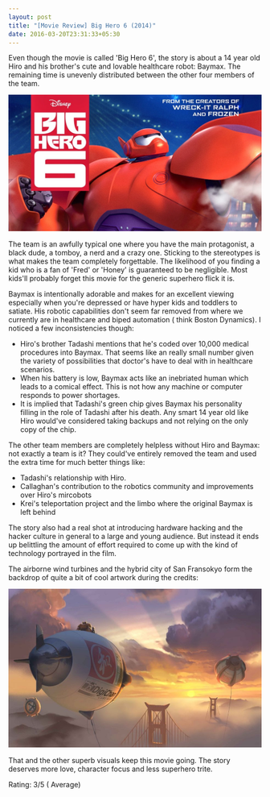 ```yaml
---
layout: post
title: "[Movie Review] Big Hero 6 (2014)"
date: 2016-03-20T23:31:33+05:30
---
```


Even though the movie is called 'Big Hero 6', the story is about a 14 year old Hiro and his brother's cute and lovable healthcare robot: Baymax.
The remaining time is unevenly distributed between the other four members of the team.

![Big Hero 6 (2014)](/img/movie-poster-big-hero-6-2014.jpg 'Big Hero 6 (2014)')

The team is an awfully typical one where you have the main protagonist, a black dude, a tomboy, a nerd and a crazy one.
Sticking to the stereotypes is what makes the team completely forgettable.
The likelihood of you finding a kid who is a fan of 'Fred' or 'Honey' is guaranteed to be negligible.
Most kids'll probably forget this movie for the generic superhero flick it is.

Baymax is intentionally adorable and makes for an excellent viewing especially when you're depressed or have hyper kids and toddlers to satiate.
His robotic capabilities don't seem far removed from where we currently are in healthcare and biped automation ( think Boston Dynamics).
I noticed a few inconsistencies though:

* Hiro's brother Tadashi mentions that he's coded over 10,000 medical procedures into Baymax.
That seems like an really small number given the variety of possibilities that doctor's have to deal with in healthcare scenarios.
* When his battery is low, Baymax acts like an inebriated human which leads to a comical effect.
This is not how any machine or computer responds to power shortages.
* It is implied that Tadashi's green chip gives Baymax his personality filling in the role of Tadashi after his death.
Any smart 14 year old like Hiro would've considered taking backups and not relying on the only copy of the chip.

The other team members are completely helpless without Hiro and Baymax: not exactly a team is it?
They could've entirely removed the team and used the extra time for much better things like:

* Tadashi's relationship with Hiro.
* Callaghan's  contribution to the robotics community and improvements over Hiro's mircobots
* Krei's teleportation project and the limbo where the original Baymax is left behind

The story also had a real shot at introducing hardware hacking and the hacker culture in general to a large and young audience.
But instead it ends up belittling the amount of effort required to come up with the kind of technology portrayed in the film.

The airborne wind turbines and the hybrid city of San Fransokyo form the backdrop of quite a bit of cool artwork during the credits:

![Big Hero 6 - Airborne Wind Turbines](/img/big-hero-6-wind-turbines.jpg 'Big Hero 6 - Airborne Wind Turbines')

That and the other superb visuals keep this movie going.
The story deserves more love, character focus and less superhero trite.

Rating: 3/5 ( Average)
